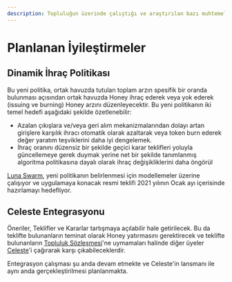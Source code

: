 ```yaml
---
description: Topluluğun üzerinde çalıştığı ve araştırılan bazı muhtemel iyileştirmeler
---
```


# Planlanan İyileştirmeler

## Dinamik İhraç Politikası

Bu yeni politika, ortak havuzda tutulan toplam arzın spesifik bir oranda bulunması açısından ortak havuzda Honey ihraç ederek veya yok ederek \(issuing ve burning\) Honey arzını düzenleyecektir. Bu yeni politikanın iki temel hedefi aşağıdaki şekilde özetlenebilir:

* Azalan çıkışlara ve/veya geri alım mekanizmalarından dolayı artan girişlere karşılık ihracı otomatik olarak azaltarak veya token burn ederek değer yaratım teşviklerini daha iyi dengelemek.
* İhraç oranını düzensiz bir şekilde geçici karar teklifleri yoluyla güncellemeye gerek duymak yerine net bir şekilde tanımlanmış algoritma politikasına dayalı olarak ihraç değişikliklerini daha öngörül 

[Luna Swarm](../../community/swarms/luna.md), yeni politikanın belirlenmesi için modellemeler üzerine çalışıyor ve uygulamaya konacak resmi teklifi 2021 yılının Ocak ayı içerisinde hazırlamayı hedefliyor.

## Celeste Entegrasyonu

Öneriler, Teklifler ve Kararlar tartışmaya açılabilir hale getirilecek. Bu da teklifte bulunanların teminat olarak Honey yatırmasını gerektirecek ve teklifte bulunanların [Topluluk Sözleşmesi](../../community-covenant.md)'ne uymamaları halinde diğer üyeler [Celeste](../celeste/)'i çağırarak karşı çıkabileceklerdir.

Entegrasyon çalışması şu anda devam etmekte ve Celeste'in lansmanı ile aynı anda gerçekleştirilmesi planlanmakta.

